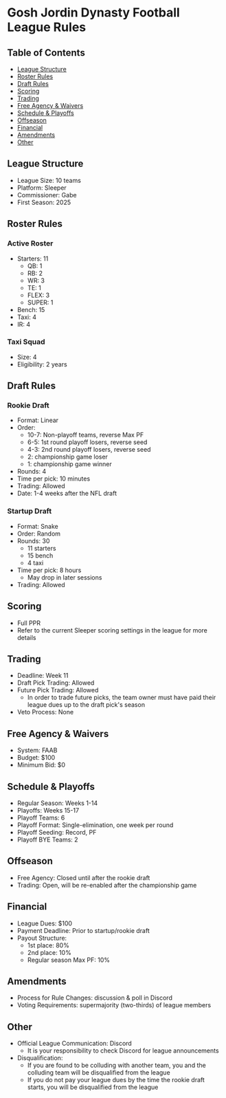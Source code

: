 # Gosh Jordin Dynasty Football League Rules

## Table of Contents
- [League Structure](#league-structure)
- [Roster Rules](#roster-rules)
- [Draft Rules](#draft-rules)
- [Scoring](#scoring)
- [Trading](#trading)
- [Free Agency & Waivers](#free-agency--waivers)
- [Schedule & Playoffs](#schedule--playoffs)
- [Offseason](#offseason)
- [Financial](#financial)
- [Amendments](#amendments)
- [Other](#other)

## League Structure
- League Size: 10 teams
- Platform: Sleeper
- Commissioner: Gabe
- First Season: 2025

## Roster Rules
### Active Roster
- Starters: 11
  - QB: 1
  - RB: 2
  - WR: 3
  - TE: 1
  - FLEX: 3
  - SUPER: 1
- Bench: 15
- Taxi: 4
- IR: 4

### Taxi Squad
- Size: 4
- Eligibility: 2 years

## Draft Rules
### Rookie Draft
- Format: Linear
- Order:
  - 10-7: Non-playoff teams, reverse Max PF
  - 6-5: 1st round playoff losers, reverse seed
  - 4-3: 2nd round playoff losers, reverse seed
  - 2: championship game loser
  - 1: championship game winner
- Rounds: 4
- Time per pick: 10 minutes
- Trading: Allowed
- Date: 1-4 weeks after the NFL draft

### Startup Draft
- Format: Snake
- Order: Random
- Rounds: 30
  - 11 starters
  - 15 bench
  - 4 taxi
- Time per pick: 8 hours
  - May drop in later sessions
- Trading: Allowed

## Scoring
- Full PPR
- Refer to the current Sleeper scoring settings in the league for more details

## Trading
- Deadline: Week 11
- Draft Pick Trading: Allowed
- Future Pick Trading: Allowed
  - In order to trade future picks, the team owner must have paid their league dues up to the draft pick's season
- Veto Process: None

## Free Agency & Waivers
- System: FAAB
- Budget: $100
- Minimum Bid: $0

## Schedule & Playoffs
- Regular Season: Weeks 1-14
- Playoffs: Weeks 15-17
- Playoff Teams: 6
- Playoff Format: Single-elimination, one week per round
- Playoff Seeding: Record, PF
- Playoff BYE Teams: 2

## Offseason
- Free Agency: Closed until after the rookie draft
- Trading: Open, will be re-enabled after the championship game

## Financial
- League Dues: $100
- Payment Deadline: Prior to startup/rookie draft
- Payout Structure:
  - 1st place: 80%
  - 2nd place: 10%
  - Regular season Max PF: 10%

## Amendments
- Process for Rule Changes: discussion & poll in Discord
- Voting Requirements: supermajority (two-thirds) of league members

## Other
- Official League Communication: Discord
  - It is your responsibility to check Discord for league announcements
- Disqualification:
  - If you are found to be colluding with another team, you and the colluding team will be disqualified from the league
  - If you do not pay your league dues by the time the rookie draft starts, you will be disqualified from the league
